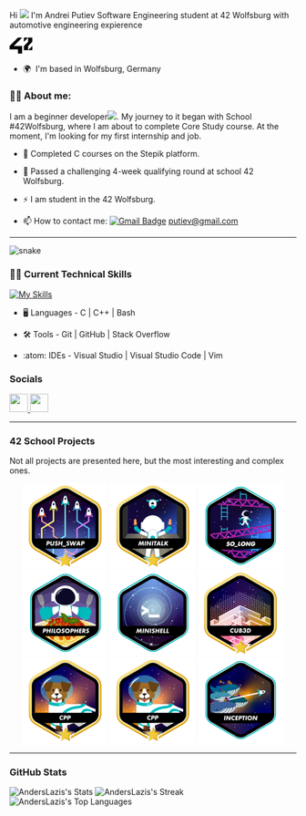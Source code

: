 Hi ![](https://user-images.githubusercontent.com/18350557/176309783-0785949b-9127-417c-8b55-ab5a4333674e.gif) I'm Andrei Putiev Software Engineering student at 42 Wolfsburg with automotive engineering expierence
<div align="left"> <a href= "https://42wolfsburg.de/"><img width="40px" alt="42Logo" src="assets/42.png"/></a> 
</p>

*   🌍  I'm based in Wolfsburg, Germany

### :man_technologist: About me:

I am a beginner developer<img src="https://media.giphy.com/media/WUlplcMpOCEmTGBtBW/giphy.gif" width="30px">. My journey to it began with School #42Wolfsburg, where I am about to complete Core Study course. At the moment, I'm looking for my first internship and job. 


- :telescope: Completed C courses on the Stepik platform.

- :seedling: Passed a challenging 4-week qualifying round at school 42 Wolfsburg.

- :zap: I am student in the 42 Wolfsburg.

- :mailbox: How to contact me: [![Gmail Badge](https://img.shields.io/badge/-Gmail-red?style=flat&logo=Gmail&logoColor=white)](mailto:putiev@gmail.com) putiev@gmail.com

---
<div align="left">
 <img width="600" src="assets/github-snake.svg" alt="snake"/>
</p>

###  🧑‍💻 Current Technical Skills

[![My Skills](https://skillicons.dev/icons?i=c,cpp,bash,vscode,docker,wordpress,nginx,stackoverflow,github,git,arduino,vim)](https://skillicons.dev)

- :desktop_computer:  Languages - C | C++ | Bash 

- :hammer_and_wrench:  Tools - Git | GitHub | Stack Overflow

- :atom:  IDEs - Visual Studio | Visual Studio Code | Vim


### Socials

<p align="left"> <a href="https://www.linkedin.com/in/anderscarnegie/" target="_blank" rel="noreferrer"> <picture> <source media="(prefers-color-scheme: dark)" srcset="https://raw.githubusercontent.com/danielcranney/readme-generator/main/public/icons/socials/linkedin-dark.svg" /> <source media="(prefers-color-scheme: light)" srcset="https://raw.githubusercontent.com/danielcranney/readme-generator/main/public/icons/socials/linkedin.svg" /> <img src="https://raw.githubusercontent.com/danielcranney/readme-generator/main/public/icons/socials/linkedin.svg" width="32" height="32" /> </picture> </a>
<a href="https://www.facebook.com/andersmunich" target="_blank" rel="noreferrer"> <picture> <source media="(prefers-color-scheme: dark)" srcset="https://raw.githubusercontent.com/danielcranney/readme-generator/main/public/icons/socials/facebook-dark.svg" /> <source media="(prefers-color-scheme: light)" srcset="https://raw.githubusercontent.com/danielcranney/readme-generator/main/public/icons/socials/facebook.svg" /> <img src="https://raw.githubusercontent.com/danielcranney/readme-generator/main/public/icons/socials/facebook.svg" width="32" height="32" /> </picture> </a></p>

---
### 42 School Projects
Not all projects are presented here, but the most interesting and complex ones.
<div align="center">

<a href="https://github.com/AndersLazis/Push_swap">![42 Badge](https://github.com/AndersLazis/AndersLazis/blob/main/assets/badges/push_swapm.png)</a>
<a href="https://github.com/AndersLazis/Minitalk">![42 Badge](https://github.com/AndersLazis/AndersLazis/blob/main/assets/badges/minitalkm.png)</a>
<a href="https://github.com/AndersLazis/So_long">![42 Badge](https://github.com/AndersLazis/AndersLazis/blob/main/assets/badges/so_longe.png)</a>
<a href="https://github.com/AndersLazis/Philosophers">![42 Badge](https://github.com/AndersLazis/AndersLazis/blob/main/assets/badges/philosopherse.png)</a>
<a href="https://github.com/AndersLazis/Minishell">![42 Badge](https://github.com/AndersLazis/AndersLazis/blob/main/assets/badges/minishelle.png)</a>
<a href="https://github.com/AndersLazis/Cub3D">![42 Badge](https://github.com/AndersLazis/AndersLazis/blob/main/assets/badges/cub3dm.png)</a>
<a href="https://github.com/AndersLazis/CPP_Modules_00-04">![42 Badge](https://github.com/AndersLazis/AndersLazis/blob/main/assets/badges/cppm.png)</a>
<a href="https://github.com/AndersLazis/CPP_Modules_05-09">![42 Badge](https://github.com/AndersLazis/AndersLazis/blob/main/assets/badges/cppm.png)</a>
<a href="https://github.com/AndersLazis/Inception">![42 Badge](https://github.com/AndersLazis/AndersLazis/blob/main/assets/badges/inceptione.png)</a>



</div>

---

### GitHub Stats


![AndersLazis's Stats](https://github-readme-stats.vercel.app/api?username=AndersLazis&theme=vue-dark&show_icons=true&hide_border=false&count_private=true)
![AndersLazis's Streak](https://github-readme-streak-stats.herokuapp.com/?user=AndersLazis&theme=vue-dark&hide_border=false)
![AndersLazis's Top Languages](https://github-readme-stats.vercel.app/api/top-langs/?username=AndersLazis&theme=vue-dark&show_icons=true&hide_border=false&layout=compact)

